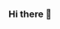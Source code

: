 ### Hi there 👋

<!--
**lucasfr/lucasfr** is a ✨ _special_ ✨ repository because its `README.md` (this file) appears on your GitHub profile.

Here are some ideas to get you started:

- 🔭 I’m currently working on fMRI and brain development.
- 🌱 I’m currently learning about brains.
- 👯 I’m looking to collaborate on open source projects.
- 🤔 I’m looking for help with Python programming.
- 💬 Ask me about physics, complex systems, neuroscience.
- 📫 How to reach me: [my website](https://www.lfranca.uk)
- 😄 Pronouns: He/Him
- ⚡ Fun fact: I don't think I have one... 🤔
-->
